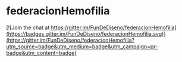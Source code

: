 # federacionHemofilia

[![Join the chat at https://gitter.im/FunDeDiseno/federacionHemofilia](https://badges.gitter.im/FunDeDiseno/federacionHemofilia.svg)](https://gitter.im/FunDeDiseno/federacionHemofilia?utm_source=badge&utm_medium=badge&utm_campaign=pr-badge&utm_content=badge)